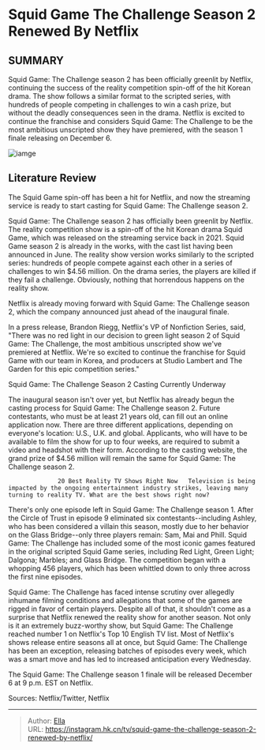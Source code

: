 # Squid Game The Challenge Season 2 Renewed By Netflix


## SUMMARY 



  Squid Game: The Challenge season 2 has been officially greenlit by Netflix, continuing the success of the reality competition spin-off of the hit Korean drama.   The show follows a similar format to the scripted series, with hundreds of people competing in challenges to win a cash prize, but without the deadly consequences seen in the drama.   Netflix is excited to continue the franchise and considers Squid Game: The Challenge to be the most ambitious unscripted show they have premiered, with the season 1 finale releasing on December 6.  

![iamge](https://static1.srcdn.com/wordpress/wp-content/uploads/2023/11/two-players-threaten-to-sue-netflix-over-alleged-injuries-from-squid-games_-the-challenge-1.jpg)

## Literature Review
The Squid Game spin-off has been a hit for Netflix, and now the streaming service is ready to start casting for Squid Game: The Challenge season 2.




Squid Game: The Challenge season 2 has officially been greenlit by Netflix. The reality competition show is a spin-off of the hit Korean drama Squid Game, which was released on the streaming service back in 2021. Squid Game season 2 is already in the works, with the cast list having been announced in June. The reality show version works similarly to the scripted series: hundreds of people compete against each other in a series of challenges to win $4.56 million. On the drama series, the players are killed if they fail a challenge. Obviously, nothing that horrendous happens on the reality show.




Netflix is already moving forward with Squid Game: The Challenge season 2, which the company announced just ahead of the inaugural finale.


 

In a press release, Brandon Riegg, Netflix&#39;s VP of Nonfiction Series, said, &#34;There was no red light in our decision to green light season 2 of Squid Game: The Challenge, the most ambitious unscripted show we&#39;ve premiered at Netflix. We&#39;re so excited to continue the franchise for Squid Game with our team in Korea, and producers at Studio Lambert and The Garden for this epic competition series.&#34;


 Squid Game: The Challenge Season 2 Casting Currently Underway 
          




The inaugural season isn&#39;t over yet, but Netflix has already begun the casting process for Squid Game: The Challenge season 2. Future contestants, who must be at least 21 years old, can fill out an online application now. There are three different applications, depending on everyone&#39;s location: U.S., U.K. and global. Applicants, who will have to be available to film the show for up to four weeks, are required to submit a video and headshot with their form. According to the casting website, the grand prize of $4.56 million will remain the same for Squid Game: The Challenge season 2.

                  20 Best Reality TV Shows Right Now   Television is being impacted by the ongoing entertainment industry strikes, leaving many turning to reality TV. What are the best shows right now?    

There&#39;s only one episode left in Squid Game: The Challenge season 1. After the Circle of Trust in episode 9 eliminated six contestants--including Ashley, who has been considered a villain this season, mostly due to her behavior on the Glass Bridge--only three players remain: Sam, Mai and Phill. Squid Game: The Challenge has included some of the most iconic games featured in the original scripted Squid Game series, including Red Light, Green Light; Dalgona; Marbles; and Glass Bridge. The competition began with a whopping 456 players, which has been whittled down to only three across the first nine episodes.




Squid Game: The Challenge has faced intense scrutiny over allegedly inhumane filming conditions and allegations that some of the games are rigged in favor of certain players. Despite all of that, it shouldn&#39;t come as a surprise that Netflix renewed the reality show for another season. Not only is it an extremely buzz-worthy show, but Squid Game: The Challenge reached number 1 on Netflix&#39;s Top 10 English TV list. Most of Netflix&#39;s shows release entire seasons all at once, but Squid Game: The Challenge has been an exception, releasing batches of episodes every week, which was a smart move and has led to increased anticipation every Wednesday.

The Squid Game: The Challenge season 1 finale will be released December 6 at 9 p.m. EST on Netflix.

Sources: Netflix/Twitter, Netflix



---

> Author: [Ella](https://instagram.hk.cn/)  
> URL: https://instagram.hk.cn/tv/squid-game-the-challenge-season-2-renewed-by-netflix/  

